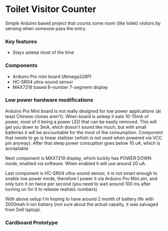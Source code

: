 # Toilet Visitor Counter

Simple Arduino based project that counts some room (like toilet) visitors by sensing when someone pass the entry.

### Key features

- Stays asleep most of the time

### Components

- Arduino Pro mini board (Atmega328P)
- HC-SR04 ultra-sound sensor
- MAX7219 based 8-number 7-segment display

### Low power hardware modifications

Arduino Pro Mini board is not really designed for low power applications (at least Chinese clones aren't). When board is asleep it eats 10-15mA of power, most of it being a power LED that can be easily removed. This will get you down to 3mA, ehich doesn't sound like much, but with small batteries it will be accountable for the most of the consumption. Component that needs to go is linear stailizer (whish is not used when powered via VCC pin anyway). After that sleep power consuption goes below 10 uA, which is acceptable.

Next component is MAX7219 display, which luckily has POWER DOWN mode, enabled via software. When enabled it will use around 20 uA.

Last component is HC-SR04 ultra-sound sensor, it is not smart enough to enable low power mode, therefore I power it via Arduino Pro Mini pin, and only turn it on twice per second (you need to wait around 100 ms after turning on for it to release realistic numbers)

With above setup I'm hoping to have around 2 month of battery life with 2000mah li-ion battery (not sure about the actual capaity, it was salvaged from Dell laptop).

### Cardboard Prototype

